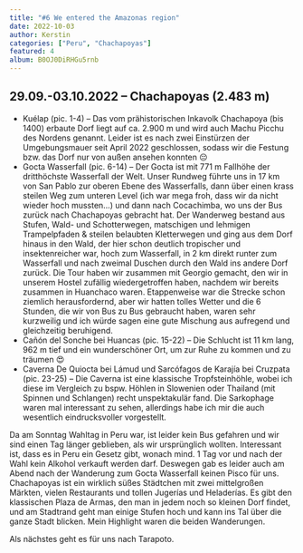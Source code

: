 ```yaml
---
title: "#6 We entered the Amazonas region"
date: 2022-10-03
author: Kerstin
categories: ["Peru", "Chachapoyas"]
featured: 4
album: B0OJ0DiRHGu5rnb
---
```


## 29.09.-03.10.2022 – Chachapoyas (2.483 m)

* Kuélap (pic. 1-4) – Das vom prähistorischen Inkavolk Chachapoya (bis 1400) erbaute Dorf liegt auf ca. 2.900 m und wird auch Machu Picchu des Nordens genannt. Leider ist es nach zwei Einstürzen der Umgebungsmauer seit April 2022 geschlossen, sodass wir die Festung bzw. das Dorf nur von außen ansehen konnten 😔
* Gocta Wasserfall (pic. 6-14) – Der Gocta ist mit 771 m Fallhöhe der dritthöchste Wasserfall der Welt. Unser Rundweg führte uns in 17 km von San Pablo zur oberen Ebene des Wasserfalls, dann über einen krass steilen Weg zum unteren Level (ich war mega froh, dass wir da nicht wieder hoch mussten…) und dann nach Cocachimba, wo uns der Bus zurück nach Chachapoyas gebracht hat. Der Wanderweg bestand aus Stufen, Wald- und Schotterwegen, matschigen und lehmigen Trampelpfaden & steilen belaubten Kletterwegen und ging aus dem Dorf hinaus in den Wald, der hier schon deutlich tropischer und insektenreicher war, hoch zum Wasserfall, in 2 km direkt runter zum Wasserfall und nach zweimal Duschen durch den Wald ins andere Dorf zurück. Die Tour haben wir zusammen mit Georgio gemacht, den wir in unserem Hostel zufällig wiedergetroffen haben, nachdem wir bereits zusammen in Huanchaco waren. Etappenweise war die Strecke schon ziemlich herausfordernd, aber wir hatten tolles Wetter und die 6 Stunden, die wir von Bus zu Bus gebraucht haben, waren sehr kurzweilig und ich würde sagen eine gute Mischung aus aufregend und gleichzeitig beruhigend.
* Cañón del Sonche bei Huancas (pic. 15-22) – Die Schlucht ist 11 km lang, 962 m tief und ein wunderschöner Ort, um zur Ruhe zu kommen und zu träumen 😍
* Caverna De Quiocta bei Lámud und Sarcófagos de Karajía bei Cruzpata (pic. 23-25) – Die Caverna ist eine klassische Tropfsteinhöhle, wobei ich diese im Vergleich zu bspw. Höhlen in Slowenien oder Thailand (mit Spinnen und Schlangen) recht unspektakulär fand. Die Sarkophage waren mal interessant zu sehen, allerdings habe ich mir die auch wesentlich eindrucksvoller vorgestellt.

Da am Sonntag Wahltag in Peru war, ist leider kein Bus gefahren und wir sind einen Tag länger geblieben, als wir ursprünglich wollten. Interessant ist, dass es in Peru ein Gesetz gibt, wonach mind. 1 Tag vor und nach der Wahl kein Alkohol verkauft werden darf. Deswegen gab es leider auch am Abend nach der Wanderung zum Gocta Wasserfall keinen Pisco für uns. Chachapoyas ist ein wirklich süßes Städtchen mit zwei mittelgroßen Märkten, vielen Restaurants und tollen Jugerías und Heladerías. Es gibt den klassischen Plaza de Armas, den man in jedem noch so kleinen Dorf findet, und am Stadtrand geht man einige Stufen hoch und kann ins Tal über die ganze Stadt blicken. Mein Highlight waren die beiden Wanderungen.

Als nächstes geht es für uns nach Tarapoto.